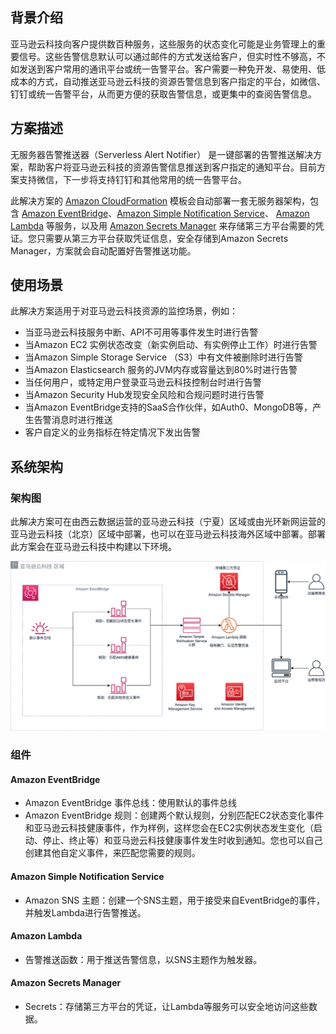## 背景介绍

亚马逊云科技向客户提供数百种服务，这些服务的状态变化可能是业务管理上的重要信号。这些告警信息默认可以通过邮件的方式发送给客户，但实时性不够高，不如发送到客户常用的通讯平台或统一告警平台。客户需要一种免开发、易使用、低成本的方式，自动推送亚马逊云科技的资源告警信息到客户指定的平台，如微信、钉钉或统一告警平台，从而更方便的获取告警信息，或更集中的查阅告警信息。

## 方案描述

无服务器告警推送器（Serverless Alert Notifier） 是一键部署的告警推送解决方案，帮助客户将亚马逊云科技的资源告警信息推送到客户指定的通知平台。目前方案支持微信，下一步将支持钉钉和其他常用的统一告警平台。

此解决方案的 [Amazon CloudFormation][cloudformation] 模板会自动部署一套无服务器架构，包含 [Amazon EventBridge][eventbridge]、[Amazon Simple Notification Service][sns]、 [Amazon Lambda][lambda] 等服务，以及用 [Amazon Secrets Manager][secretsmanager] 来存储第三方平台需要的凭证。您只需要从第三方平台获取凭证信息，安全存储到Amazon Secrets Manager，方案就会自动配置好告警推送功能。

## 使用场景

此解决方案适用于对亚马逊云科技资源的监控场景，例如：

- 当亚马逊云科技服务中断、API不可用等事件发生时进行告警
- 当Amazon EC2 实例状态改变（新实例启动、有实例停止工作）时进行告警
- 当Amazon Simple Storage Service （S3）中有文件被删除时进行告警
- 当Amazon Elasticsearch 服务的JVM内存或容量达到80%时进行告警
- 当任何用户，或特定用户登录亚马逊云科技控制台时进行告警
- 当Amazon Security Hub发现安全风险和合规问题时进行告警
- 当Amazon EventBridge支持的SaaS合作伙伴，如Auth0、MongoDB等，产生告警消息时进行推送
- 客户自定义的业务指标在特定情况下发出告警

## 系统架构

### 架构图

此解决方案可在由西云数据运营的亚马逊云科技（宁夏）区域或由光环新网运营的亚马逊云科技（北京）区域中部署，也可以在亚马逊云科技海外区域中部署。部署此方案会在亚马逊云科技中构建以下环境。

![architecture diagram](./images/architecture.png)

### 组件

#### Amazon EventBridge
- Amazon EventBridge 事件总线：使用默认的事件总线
- Amazon EventBridge 规则：创建两个默认规则，分别匹配EC2状态变化事件和亚马逊云科技健康事件，作为样例，这样您会在EC2实例状态发生变化（启动、停止、终止等）和亚马逊云科技健康事件发生时收到通知。您也可以自己创建其他自定义事件，来匹配您需要的规则。

#### Amazon Simple Notification Service
- Amazon SNS 主题：创建一个SNS主题，用于接受来自EventBridge的事件，并触发Lambda进行告警推送。

#### Amazon Lambda
- 告警推送函数：用于推送告警信息，以SNS主题作为触发器。

#### Amazon Secrets Manager
- Secrets：存储第三方平台的凭证，让Lambda等服务可以安全地访问这些数据。


[cloudformation]: https://www.amazonaws.cn/cloudformation/
[eventbridge]: https://www.amazonaws.cn/eventbridge/
[sns]: https://www.amazonaws.cn/sns/
[lambda]: https://www.amazonaws.cn/lambda/
[secretsmanager]: https://www.amazonaws.cn/secrets-manager/